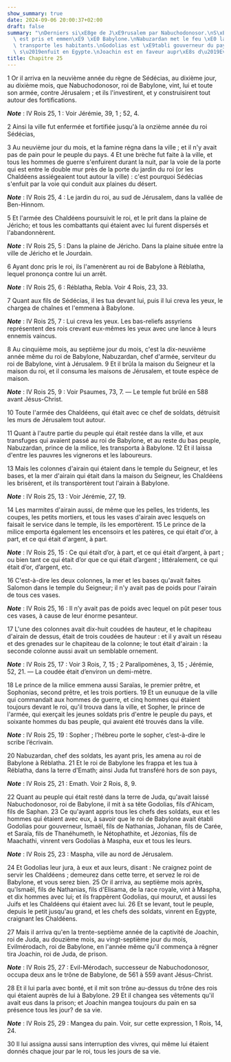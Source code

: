 ```yaml
---
show_summary: true
date: 2024-09-06 20:00:37+02:00
draft: false
summary: "\nDerniers si\xE8ge de J\xE9rusalem par Nabuchodonosor.\nS\xE9d\xE9cias\
  \ est pris et emmen\xE9 \xE0 Babylone.\nNabuzardan met le feu \xE0 la ville et en\
  \ transporte les habitants.\nGodolias est \xE9tabli gouverneur du pays.\nLe peuple\
  \ s\u2019enfuit en Egypte.\nJoachin est en faveur aupr\xE8s d\u2019Evil-M\xE9rodach.\n"
title: Chapitre 25
---
```





1 Or il arriva en la neuvième année du règne de Sédécias, au dixième jour, au dixième mois, que Nabuchodonosor, roi de Babylone, vint, lui et toute son armée, contre Jérusalem ; et ils l'investirent, et y construisirent tout autour des fortifications.

***Note*** :  IV Rois 25, 1 : Voir Jérémie, 39, 1 ; 52, 4.


2 Ainsi la ville fut enfermée et fortifiée jusqu'à la onzième année du roi Sédécias,


3 Au neuvième jour du mois, et la famine régna dans la ville ; et il n'y avait pas de pain pour le peuple du pays. 4 Et une brèche fut faite à la ville, et tous les hommes de guerre s'enfuirent durant la nuit, par la voie de la porte qui est entre le double mur près de la porte du jardin du roi (or les Chaldéens assiégeaient tout autour la ville) : c'est pourquoi Sédécias s'enfuit par la voie qui conduit aux plaines du désert.

***Note*** :  IV Rois 25, 4 : Le jardin du roi, au sud de Jérusalem, dans la vallée de Ben-Hinnom.

5 Et l'armée des Chaldéens poursuivit le roi, et le prit dans la plaine de Jéricho; et tous les combattants qui étaient avec lui furent dispersés et l'abandonnèrent.

***Note*** :  IV Rois 25, 5 : Dans la plaine de Jéricho. Dans la plaine située entre la ville de Jéricho et le Jourdain.

6 Ayant donc pris le roi, ils l'amenèrent au roi de Babylone à Réblatha, lequel prononça contre lui un arrêt.

***Note*** :  IV Rois 25, 6 : Réblatha, Rebla. Voir 4 Rois, 23, 33.

7 Quant aux fils de Sédécias, il les tua devant lui, puis il lui creva les yeux, le chargea de chaînes et l'emmena à Babylone.

***Note*** :  IV Rois 25, 7 : Lui creva les yeux. Les bas-reliefs assyriens représentent des rois crevant eux-mêmes les yeux avec une lance à leurs ennemis vaincus.


8 Au cinquième mois, au septième jour du mois, c'est la dix-neuvième année même du roi de Babylone, Nabuzardan, chef d'armée, serviteur du roi de Babylone, vint à Jérusalem. 9 Et il brûla la maison du Seigneur et la maison du roi, et il consuma les maisons de Jérusalem, et toute espèce de maison.

***Note*** :  IV Rois 25, 9 : Voir Psaumes, 73, 7. ― Le temple fut brûlé en 588 avant Jésus-Christ.

10 Toute l'armée des Chaldéens, qui était avec ce chef de soldats, détruisit les murs de Jérusalem tout autour.


11 Quant à l'autre partie du peuple qui était restée dans la ville, et aux transfuges qui avaient passé au roi de Babylone, et au reste du bas peuple, Nabuzardan, prince de la milice, les transporta à Babylone. 12 Et il laissa d'entre les pauvres les vignerons et les laboureurs.


13 Mais les colonnes d'airain qui étaient dans le temple du Seigneur, et les bases, et la mer d'airain qui était dans la maison du Seigneur, les Chaldéens les brisèrent, et ils transportèrent tout l'airain à Babylone.

***Note*** :  IV Rois 25, 13 : Voir Jérémie, 27, 19.

14 Les marmites d'airain aussi, de même que les pelles, les tridents, les coupes, les petits mortiers, et tous les vases d'airain avec lesquels on faisait le service dans le temple, ils les emportèrent. 15 Le prince de la milice emporta également les encensoirs et les patères, ce qui était d'or, à part, et ce qui était d'argent, à part.

***Note*** :  IV Rois 25, 15 : Ce qui était d’or, à part, et ce qui était d’argent, à part ; ou bien tant ce qui était d’or que ce qui était d’argent ; littéralement, ce qui était d’or, d’argent, etc.

16 C'est-à-dire les deux colonnes, la mer et les bases qu'avait faites Salomon dans le temple du Seigneur; il n'y avait pas de poids pour l'airain de tous ces vases.

***Note*** :  IV Rois 25, 16 : Il n’y avait pas de poids avec lequel on pût peser tous ces vases, à cause de leur énorme pesanteur.

17 L'une des colonnes avait dix-huit coudées de hauteur, et le chapiteau d'airain de dessus, était de trois coudées de hauteur : et il y avait un réseau et des grenades sur le chapiteau de la colonne; le tout était d'airain : la seconde colonne aussi avait un semblable ornement.

***Note*** :  IV Rois 25, 17 : Voir 3 Rois, 7, 15 ; 2 Paralipomènes, 3, 15 ; Jérémie, 52, 21. ― La coudée était d’environ un demi-mètre.


18 Le prince de la milice emmena aussi Saraïas, le premier prêtre, et Sophonias, second prêtre, et les trois portiers. 19 Et un eunuque de la ville qui commandait aux hommes de guerre, et cinq hommes qui étaient toujours devant le roi, qu'il trouva dans la ville, et Sopher, le prince de l'armée, qui exerçait les jeunes soldats pris d'entre le peuple du pays, et soixante hommes du bas peuple, qui avaient été trouvés dans la ville.

***Note*** :  IV Rois 25, 19 : Sopher ; l’hébreu porte le sopher, c’est-à-dire le scribe l’écrivain.

20 Nabuzardan, chef des soldats, les ayant pris, les amena au roi de Babylone à Réblatha. 21 Et le roi de Babylone les frappa et les tua à Réblatha, dans la terre d'Emath; ainsi Juda fut transféré hors de son pays,

***Note*** :  IV Rois 25, 21 : Emath. Voir 2 Rois, 8, 9.


22 Quant au peuple qui était resté dans la terre de Juda, qu'avait laissé Nabuchodonosor, roi de Babylone, il mit à sa tête Godolias, fils d'Ahicam, fils de Saphan. 23 Ce qu'ayant appris tous les chefs des soldats, eux et les hommes qui étaient avec eux, à savoir que le roi de Babylone avait établi Godolias pour gouverneur, Ismaël, fils de Nathanias, Johanan, fils de Carée, et Saraïa, fils de Thanéhumeth, le Nétophathite, et Jézonias, fils de Maachathi, vinrent vers Godolias à Maspha, eux et tous les leurs.

***Note*** :  IV Rois 25, 23 : Maspha, ville au nord de Jérusalem.

24 Et Godolias leur jura, à eux et aux leurs, disant : Ne craignez point de servir les Chaldéens ; demeurez dans cette terre, et servez le roi de Babylone, et vous serez bien. 25 Or il arriva, au septième mois après, qu'Ismaël, fils de Nathanias, fils d'Elisama, de la race royale, vint à Maspha, et dix hommes avec lui; et ils frappèrent Godolias, qui mourut, et aussi les Juifs et les Chaldéens qui étaient avec lui. 26 Et se levant, tout le peuple, depuis le petit jusqu'au grand, et les chefs des soldats, vinrent en Egypte, craignant les Chaldéens.


27 Mais il arriva qu'en la trente-septième année de la captivité de Joachin, roi de Juda, au douzième mois, au vingt-septième jour du mois, Evilmérodach, roi de Babylone, en l'année même qu'il commença à régner tira Joachin, roi de Juda, de prison.

***Note*** :  IV Rois 25, 27 : Evil-Mérodach, successeur de Nabuchodonosor, occupa deux ans le trône de Babylone, de 561 à 559 avant Jésus-Christ.

28 Et il lui parla avec bonté, et il mit son trône au-dessus du trône des rois qui étaient auprès de lui à Babylone. 29 Et il changea ses vêtements qu'il avait eus dans la prison; et Joachin mangea toujours du pain en sa présence tous les jour? de sa vie.

***Note*** :  IV Rois 25, 29 : Mangea du pain. Voir, sur cette expression, 1 Rois, 14, 24.

30 Il lui assigna aussi sans interruption des vivres, qui même lui étaient donnés chaque jour par le roi, tous les jours de sa vie.
